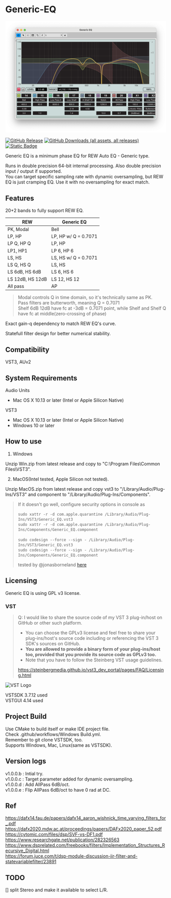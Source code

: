 # Generic-EQ

<img src="https://github.com/Kiriki-liszt/Generic_EQ/blob/main/screenshot.png?raw=true"  width="600"/>  

[![GitHub Release](https://img.shields.io/github/v/release/kiriki-liszt/Generic_EQ?style=flat-square&label=Get%20latest%20Release)](https://github.com/Kiriki-liszt/Generic_EQ/releases/latest)
[![GitHub Downloads (all assets, all releases)](https://img.shields.io/github/downloads/kiriki-liszt/Generic_EQ/total?style=flat-square&label=total%20downloads&color=blue)](https://tooomm.github.io/github-release-stats/?username=Kiriki-liszt&repository=Generic_EQ)  
[![Static Badge](https://img.shields.io/badge/coffee%20maybe%3F%20%3D%5D%20-gray?style=for-the-badge&logo=buy-me-a-coffee)](https://buymeacoffee.com/kirikiaris)  

Generic EQ is a minimum phase EQ for REW Auto EQ - Generic type.  

Runs in double precision 64-bit internal processing. Also double precision input / output if supported.  
You can target specific sampling rate with dynamic oversampling, but REW EQ is just cramping EQ. Use it with no oversampling for exact match.  

## Features  

20+2 bands to fully support REW EQ.  

| REW              | Generic EQ           |
|------------------|----------------------|
| PK, Modal        | Bell                 |
| LP, HP           | LP, HP w/ Q = 0.7071 |
| LP Q, HP Q       | LP, HP               |
| LP1, HP1         | LP 6, HP 6           |
| LS, HS           | LS, HS w/ Q = 0.7071 |
| LS Q, HS Q       | LS, HS               |
| LS 6dB, HS 6dB   | LS 6, HS 6           |
| LS 12dB, HS 12dB | LS 12, HS 12         |
| All pass         | AP                   |

> Modal controls Q in time domain, so it's technically same as PK.  
> Pass filters are butterworth, meaning Q = 0.7071   
> Shelf 6dB 12dB have fc at -3dB = 0.7071 point, while Shelf and Shelf Q have fc at middle(zero-crossing of phase)  

Exact gain-q dependency to match REW EQ's curve.  

Statefull filter design for better numerical stability.  

## Compatibility  

VST3, AUv2  

## System Requirements

Audio Units  

* Mac OS X 10.13 or later (Intel or Apple Silicon Native)

VST3  

* Mac OS X 10.13 or later (Intel or Apple Silicon Native)
* Windows 10 or later

## How to use  

1. Windows

Unzip Win.zip from latest release and copy to "C:\Program Files\Common Files\VST3".  

2. MacOS(Intel tested, Apple Silicon not tested).  

Unzip MacOS.zip from latest release and copy vst3 to "/Library/Audio/Plug-Ins/VST3" and component to "/Library/Audio/Plug-Ins/Components".  

> If it doesn't go well, configure security options in console as  
>
> ``` console  
> sudo xattr -r -d com.apple.quarantine /Library/Audio/Plug-Ins/VST3/Generic_EQ.vst3  
> sudo xattr -r -d com.apple.quarantine /Library/Audio/Plug-Ins/Components/Generic_EQ.component
>
> sudo codesign --force --sign - /Library/Audio/Plug-Ins/VST3/Generic_EQ.vst3  
> sudo codesign --force --sign - /Library/Audio/Plug-Ins/Components/Generic_EQ.component
> ```  
>
> tested by @jonasborneland [here](https://github.com/Kiriki-liszt/JS_Inflator_to_VST2_VST3/issues/12#issuecomment-1616671177)

## Licensing  

Generic EQ is using GPL v3 license.  

### VST  

> Q: I would like to share the source code of my VST 3 plug-in/host on GitHub or other such platform.  
>
> - You can choose the GPLv3 license and feel free to share your plug-ins/host's source code including or referencing the VST 3 SDK's sources on GitHub.  
> - **You are allowed to provide a binary form of your plug-ins/host too, provided that you provide its source code as GPLv3 too.**  
> - Note that you have to follow the Steinberg VST usage guidelines.  
>  
> <https://steinbergmedia.github.io/vst3_dev_portal/pages/FAQ/Licensing.html>  

![VST Logo](https://github.com/Kiriki-liszt/Sky_Blue_EQ4/assets/107096260/142e3c12-cd5f-415d-9b72-8b4f04419633)

VSTSDK 3.7.12 used  
VSTGUI 4.14 used  

## Project Build  

Use CMake to build itself or make IDE project file.  
Check .github/workflows/Windows Build.yml.  
Remember to git clone VSTSDK, too.  
Supports Windows, Mac, Linux(same as VSTSDK).  

## Version logs

v1.0.0.b : Intial try.  
v1.0.0.c : Target parameter added for dynamic oversampling.  
v1.0.0.d : Add AllPass 6dB/oct.  
v1.0.0.e : Flip AllPass 6dB/oct to have 0 rad at DC.  

## Ref  

<https://dafx14.fau.de/papers/dafx14_aaron_wishnick_time_varying_filters_for_.pdf>  
<https://dafx2020.mdw.ac.at/proceedings/papers/DAFx2020_paper_52.pdf>  
<https://cytomic.com/files/dsp/SVF-vs-DF1.pdf>  
<https://www.researchgate.net/publication/282326563>  
<https://www.dsprelated.com/freebooks/filters/Implementation_Structures_Recursive_Digital.html>  
<https://forum.juce.com/t/dsp-module-discussion-iir-filter-and-statevariablefilter/23891>  

## TODO  

[] split Stereo and make it available to select L/R.  

